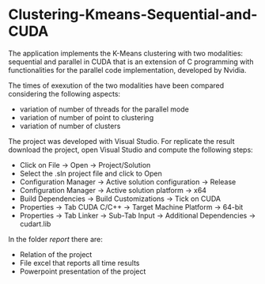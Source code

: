 # Clustering-Kmeans-Sequential-and-CUDA

The application implements the K-Means clustering with two modalities: sequential and parallel in CUDA that is an extension of C programming with functionalities for the parallel code implementation, developed by Nvidia.

The times of exexution of the two modalities have been compared considering the following aspects:
- variation of number of threads for the parallel mode
- variation of number of point to clustering
- variation of number of clusters

The project was developed with Visual Studio. For replicate the result download the project, open Visual Studio and compute the following steps:
- Click on File -> Open -> Project/Solution
- Select the .sln project file and click to Open
- Configuration Manager -> Active solution configuration -> Release
- Configuration Manager -> Active solution platform -> x64
- Build Dependencies -> Build Customizations -> Tick on CUDA
- Properties -> Tab CUDA C/C++ -> Target Machine Platform -> 64-bit
- Properties -> Tab Linker -> Sub-Tab Input -> Additional Dependencies -> cudart.lib 

In the folder _report_ there are:
- Relation of the project
- File excel that reports all time results
- Powerpoint presentation of the project
